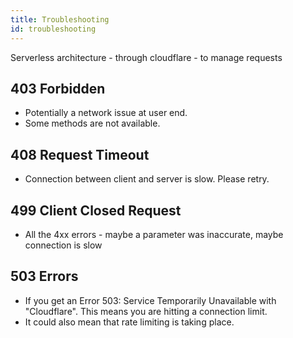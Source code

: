 ```yaml
---
title: Troubleshooting
id: troubleshooting
---
```


Serverless architecture - through cloudflare - to manage requests

## 403 Forbidden
- Potentially a network issue at user end.
- Some methods are not available.

## 408 Request Timeout
- Connection between client and server is slow. Please retry.

## 499 Client Closed Request 
- All the 4xx errors - maybe a parameter was inaccurate, maybe connection is slow

## 503 Errors
- If you get an Error 503: Service Temporarily Unavailable with "Cloudflare". This means you are hitting a connection limit.
- It could also mean that rate limiting is taking place. 

